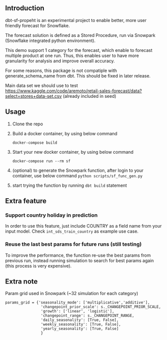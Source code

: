 ## Introduction
dbt-sf-propeht is an experimental project to enable better, more user friendly forecast for Snowflake.

The forecast solution is defined as a Stored Procedure, run via Snowpark (Snowflake integrated python environment).

This demo support 1 category for the forecast, which enable to forecast multiple product at one run. Thus, this enables user to have more granularity for analysis and improve overall accuracy.

For some reasons, this package is not compatiple with generate_schema_name from dbt. This should be fixed in later release.

Main data set we should use to test https://www.kaggle.com/code/aremoto/retail-sales-forecast/data?select=stores+data-set.csv (already included in seed)





## Usage

1. Clone the repo
2. Build a docker container, by using below command
    
    ``docker-compose build``
3. Start your new docker container, by using below command
    
    ``docker-compose run --rm sf``
    
4. (optional) to generate the Snowpark function, after login to your container, use below command
    ``python scripts/sf_func_gen.py``

5. start trying the function by running ``dbt build`` statement

## Extra feature

### Support country holiday in prediction
In order to use this feature, just include COUNTRY as a field name from your input model. Check ``int_sds_train_country`` as example use case.

### Reuse the last best params for future runs (still testing)
To improve the performance, the function re-use the best params from previous run, instead running simulation to search for best params again (this process is very expensive).

## Extra note
Param grid used in Snowpark (~32 simulation for each category)

    params_grid = {'seasonality_mode': ['multiplicative','additive'],
                    'changepoint_prior_scale': s._CHANGEPOINT_PRIOR_SCALE,
                    'growth': ['linear', 'logistic'],
                    'changepoint_range': s._CHANGEPOINT_RANGE,
                    'daily_seasonality': [True, False],
                    'weekly_seasonality': [True, False],
                    'yearly_seasonality': [True, False]
                    }